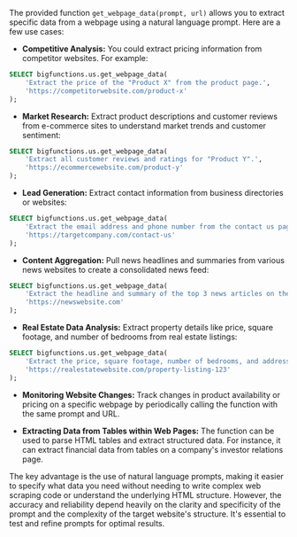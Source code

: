 The provided function `get_webpage_data(prompt, url)` allows you to extract specific data from a webpage using a natural language prompt.  Here are a few use cases:

* **Competitive Analysis:** You could extract pricing information from competitor websites.  For example:

```sql
SELECT bigfunctions.us.get_webpage_data(
    'Extract the price of the "Product X" from the product page.',
    'https://competitorwebsite.com/product-x'
);
```

* **Market Research:** Extract product descriptions and customer reviews from e-commerce sites to understand market trends and customer sentiment:

```sql
SELECT bigfunctions.us.get_webpage_data(
    'Extract all customer reviews and ratings for "Product Y".',
    'https://ecommercewebsite.com/product-y'
);
```

* **Lead Generation:** Extract contact information from business directories or websites:

```sql
SELECT bigfunctions.us.get_webpage_data(
    'Extract the email address and phone number from the contact us page.',
    'https://targetcompany.com/contact-us'
);
```

* **Content Aggregation:** Pull news headlines and summaries from various news websites to create a consolidated news feed:

```sql
SELECT bigfunctions.us.get_webpage_data(
    'Extract the headline and summary of the top 3 news articles on the homepage.',
    'https://newswebsite.com'
);
```

* **Real Estate Data Analysis:** Extract property details like price, square footage, and number of bedrooms from real estate listings:

```sql
SELECT bigfunctions.us.get_webpage_data(
    'Extract the price, square footage, number of bedrooms, and address of the property.',
    'https://realestatewebsite.com/property-listing-123'
);
```

* **Monitoring Website Changes:** Track changes in product availability or pricing on a specific webpage by periodically calling the function with the same prompt and URL.

* **Extracting Data from Tables within Web Pages:** The function can be used to parse HTML tables and extract structured data. For instance, it can extract financial data from tables on a company's investor relations page.


The key advantage is the use of natural language prompts, making it easier to specify what data you need without needing to write complex web scraping code or understand the underlying HTML structure. However, the accuracy and reliability depend heavily on the clarity and specificity of the prompt and the complexity of the target website's structure.  It's essential to test and refine prompts for optimal results.
